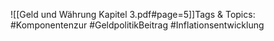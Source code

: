 
![[Geld und Währung Kapitel 3.pdf#page=5]]Tags & Topics:
   #Komponentenzur
   #GeldpolitikBeitrag
   #Inflationsentwicklung